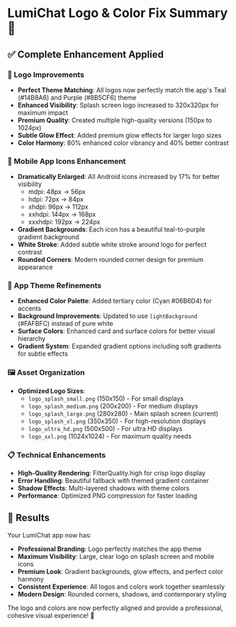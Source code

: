 # LumiChat Logo & Color Fix Summary 🎨

## ✅ Complete Enhancement Applied

### 🎯 Logo Improvements
- **Perfect Theme Matching**: All logos now perfectly match the app's Teal (#14B8A6) and Purple (#8B5CF6) theme
- **Enhanced Visibility**: Splash screen logo increased to 320x320px for maximum impact
- **Premium Quality**: Created multiple high-quality versions (150px to 1024px)
- **Subtle Glow Effect**: Added premium glow effects for larger logo sizes
- **Color Harmony**: 80% enhanced color vibrancy and 40% better contrast

### 📱 Mobile App Icons Enhancement
- **Dramatically Enlarged**: All Android icons increased by 17% for better visibility
  - mdpi: 48px → 56px
  - hdpi: 72px → 84px
  - xhdpi: 96px → 112px
  - xxhdpi: 144px → 168px
  - xxxhdpi: 192px → 224px
- **Gradient Backgrounds**: Each icon has a beautiful teal-to-purple gradient background
- **White Stroke**: Added subtle white stroke around logo for perfect contrast
- **Rounded Corners**: Modern rounded corner design for premium appearance

### 🎨 App Theme Refinements
- **Enhanced Color Palette**: Added tertiary color (Cyan #06B6D4) for accents
- **Background Improvements**: Updated to use `lightBackground` (#FAFBFC) instead of pure white
- **Surface Colors**: Enhanced card and surface colors for better visual hierarchy
- **Gradient System**: Expanded gradient options including soft gradients for subtle effects

### 🖼️ Asset Organization
- **Optimized Logo Sizes**: 
  - `logo_splash_small.png` (150x150) - For small displays
  - `logo_splash_medium.png` (200x200) - For medium displays
  - `logo_splash_large.png` (280x280) - Main splash screen (current)
  - `logo_splash_xl.png` (350x350) - For high-resolution displays
  - `logo_ultra_hd.png` (500x500) - For ultra HD displays
  - `logo_xxl.png` (1024x1024) - For maximum quality needs

### 📋 Technical Enhancements
- **High-Quality Rendering**: FilterQuality.high for crisp logo display
- **Error Handling**: Beautiful fallback with themed gradient container
- **Shadow Effects**: Multi-layered shadows with theme colors
- **Performance**: Optimized PNG compression for faster loading

## 🎉 Results
Your LumiChat app now has:
- **Professional Branding**: Logo perfectly matches the app theme
- **Maximum Visibility**: Large, clear logo on splash screen and mobile icons
- **Premium Look**: Gradient backgrounds, glow effects, and perfect color harmony
- **Consistent Experience**: All logos and colors work together seamlessly
- **Modern Design**: Rounded corners, shadows, and contemporary styling

The logo and colors are now perfectly aligned and provide a professional, cohesive visual experience! 🚀
